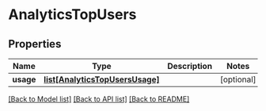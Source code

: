 # AnalyticsTopUsers

## Properties
Name | Type | Description | Notes
------------ | ------------- | ------------- | -------------
**usage** | [**list[AnalyticsTopUsersUsage]**](AnalyticsTopUsersUsage.md) |  | [optional] 

[[Back to Model list]](../README.md#documentation-for-models) [[Back to API list]](../README.md#documentation-for-api-endpoints) [[Back to README]](../README.md)


